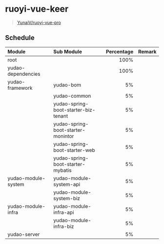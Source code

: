 # ruoyi-vue-keer

> [YunaiV/ruoyi-vue-pro](https://github.com/YunaiV/ruoyi-vue-pro/tree/master-jdk21)

## Schedule

| Module              | Sub Module                           | Percentage | Remark |
|:--------------------|:-------------------------------------|-----------:|:------:|
| root                |                                      |       100% |        |
| yudao-dependencies  |                                      |       100% |        |
| yudao-framework     | yudao-bom                            |         5% |        |
|                     | yudao-common                         |         5% |        |
|                     | yudao-spring-boot-starter-biz-tenant |         5% |        |
|                     | yudao-spring-boot-starter-monintor   |         5% |        |
|                     | yudao-spring-boot-starter-web        |         5% |        |
|                     | yudao-spring-boot-starter-mybatis    |         5% |        |
| yudao-module-system | yudao-module-system-api              |         5% |        |
|                     | yudao-module-system-biz              |         5% |        |
| yudao-module-infra  | yudao-module-infra-api               |         5% |        |
|                     | yudao-module-infra-biz               |         5% |        |
| yudao-server        |                                      |         5% |        |
